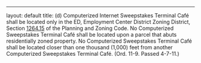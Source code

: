 ---
layout: default 
title: (d) Computerized Internet Sweepstakes Terminal
Café shall be located only in the ED, Employment Center District Zoning
District, Section [1264.15](4e9aba32.html) of the Planning and Zoning
Code. No Computerized Sweepstakes Terminal Café shall be located upon a
parcel that abuts residentially zoned property. No Computerized
Sweepstakes Terminal Café shall be located closer than one thousand
(1,000) feet from another Computerized Sweepstakes Terminal Café. (Ord.
11-9. Passed 4-7-11.)
